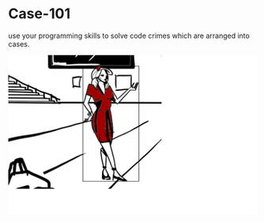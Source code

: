 # Case-101
use your programming skills to solve code crimes which are arranged into cases.

![screenshot](scrnsht/c1011.png "using rect()")
